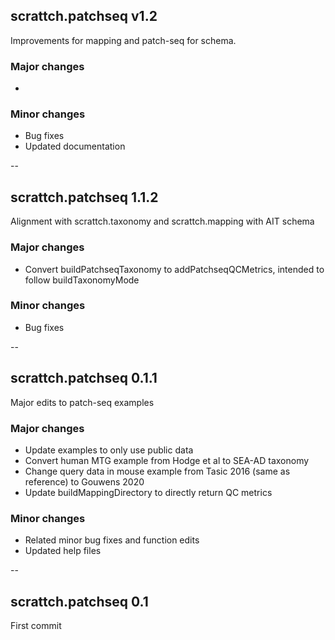 ## scrattch.patchseq v1.2

Improvements for mapping and patch-seq for schema.

### Major changes
* 

### Minor changes
* Bug fixes
* Updated documentation

--

## scrattch.patchseq 1.1.2

Alignment with scrattch.taxonomy and scrattch.mapping with AIT schema

### Major changes
* Convert buildPatchseqTaxonomy to addPatchseqQCMetrics, intended to follow buildTaxonomyMode

### Minor changes
* Bug fixes

--

## scrattch.patchseq 0.1.1

Major edits to patch-seq examples 

### Major changes
* Update examples to only use public data
* Convert human MTG example from Hodge et al to SEA-AD taxonomy
* Change query data in mouse example from Tasic 2016 (same as reference) to Gouwens 2020
* Update buildMappingDirectory to directly return QC metrics

### Minor changes
* Related minor bug fixes and function edits
* Updated help files

--

## scrattch.patchseq 0.1

First commit